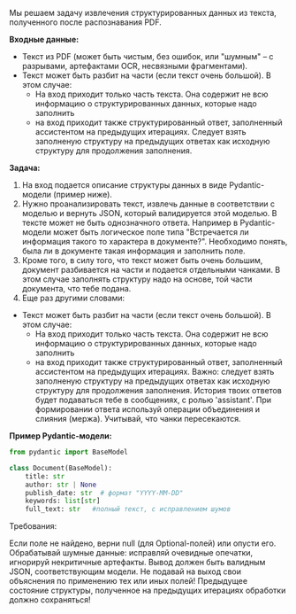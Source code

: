 Мы решаем задачу извлечения структурированных данных из текста, полученного после распознавания PDF.


**Входные данные:**  
- Текст из PDF (может быть чистым, без ошибок, или "шумным" – с разрывами, артефактами OCR, несвязными фрагментами).  
- Текст может быть разбит на части (если текст очень большой). В этом случае:
  - На вход приходит только часть текста. Она содержит не всю информацию о структурированных данных, которые надо заполнить
  - на вход приходит также структурированный ответ, заполненный ассистентом на предыдущих итерациях.
    Следует взять заполненую структуру на предыдущих ответах как исходную структуру для продолжения заполнения. 

**Задача:**  
1. На вход подается описание структуры данных в виде Pydantic-модели (пример ниже).  
2. Нужно проанализировать текст, извлечь данные в соответствии с моделью и вернуть JSON, который валидируется этой моделью.
   В тексте может не быть однозначного ответа. Например в Pydantic-модели может быть логическое поле типа
   "Встречается ли информация такого то характера в документе?". Необходимо понять, была ли в документе такая
    информация и заполнить поле.
3. Кроме того, в силу того, что текст может быть очень большим, документ разбивается на части 
и подается отдельными чанками. В этом случае заполнять структуру надо на основе, той части документа, что тебе подана.
3. Еще раз другими словами:
- Текст может быть разбит на части (если текст очень большой). В этом случае:
  - На вход приходит только часть текста. Она содержит не всю информацию о структурированных данных, которые надо заполнить
  - на вход приходит также структурированный ответ, заполненный ассистентом на предыдущих итерациях.
    Важно: следует взять заполненую структуру на предыдущих ответах как исходную структуру для продолжения заполнения. 
    История твоих ответов будет подаваться тебе в сообщениях, с ролью 'assistant'. 
    При формировании ответа используй операции объединения и слияния (мержа).
    Учитывай, что чанки пересекаются.

**Пример Pydantic-модели:**  
```python
from pydantic import BaseModel  

class Document(BaseModel):  
    title: str  
    author: str | None  
    publish_date: str  # формат "YYYY-MM-DD"  
    keywords: list[str] 
    full_text: str   #полный текст, с исправлением шумов 
   ```  
Требования:

Если поле не найдено, верни null (для Optional-полей) или опусти его.
Обрабатывай шумные данные: исправляй очевидные опечатки, игнорируй некритичные артефакты.
Вывод должен быть валидным JSON, соответствующим модели. 
Не подавай на выход свои объяснения по применению тех или иных полей!
Предыдущее состояние структуры, полученное на предыдущих итерациях обработки должно сохраняться!

